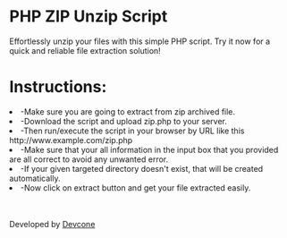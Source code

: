<h1>PHP ZIP Unzip Script</h1>
Effortlessly unzip your files with this simple PHP script. Try it now for a quick and reliable file extraction solution!
<h1>Instructions:</h1>
<li>
-Make sure you are going to extract from zip archived file.
</li>
<li>
-Download the script and upload zip.php to your server.
</li>
<li>
-Then run/execute the script in your browser by URL like this http://www.example.com/zip.php
</li>
<li>
-Make sure that your all information in the input box that you provided are all correct to avoid any unwanted error.
</li>
<li>
-If your given targeted directory doesn't exist, that will be created automatically.
</li>
<li>
-Now click on extract button and get your file extracted easily.
</li>
</br>
</br>
<p>Developed by <a href="https://devcone.com">Devcone</a></p>

